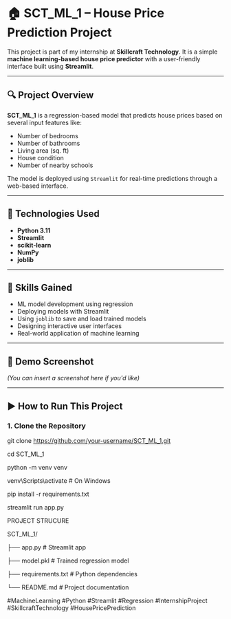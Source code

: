 # 🏠 SCT_ML_1 – House Price Prediction Project

This project is part of my internship at **Skillcraft Technology**. It is a simple **machine learning-based house price predictor** with a user-friendly interface built using **Streamlit**.

---

## 🔍 Project Overview

**SCT_ML_1** is a regression-based model that predicts house prices based on several input features like:

- Number of bedrooms
- Number of bathrooms
- Living area (sq. ft)
- House condition
- Number of nearby schools

The model is deployed using `Streamlit` for real-time predictions through a web-based interface.

---

## 🚀 Technologies Used

- **Python 3.11**
- **Streamlit**
- **scikit-learn**
- **NumPy**
- **joblib**

---

## 🧠 Skills Gained

- ML model development using regression
- Deploying models with Streamlit
- Using `joblib` to save and load trained models
- Designing interactive user interfaces
- Real-world application of machine learning

---

## 📸 Demo Screenshot

*(You can insert a screenshot here if you'd like)*

---

## ▶️ How to Run This Project

### 1. Clone the Repository


git clone https://github.com/your-username/SCT_ML_1.git

cd SCT_ML_1

python -m venv venv

venv\Scripts\activate  # On Windows

pip install -r requirements.txt

streamlit run app.py

PROJECT STRUCURE

SCT_ML_1/

├── app.py               # Streamlit app

├── model.pkl            # Trained regression model

├── requirements.txt     # Python dependencies

└── README.md            # Project documentation

#MachineLearning #Python #Streamlit #Regression #InternshipProject #SkillcraftTechnology #HousePricePrediction
